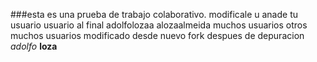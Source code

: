 ###esta es una prueba de trabajo colaborativo.  modificale u anade tu usuario usuario al final
adolfolozaa
alozaalmeida
muchos usuarios
otros muchos usuarios
modificado desde nuevo fork despues de depuracion
_adolfo_
**loza**
